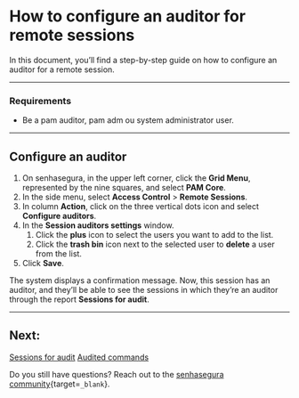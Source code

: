 # How to configure an auditor for remote sessions

In this document, you’ll find a step-by-step guide on how to configure an auditor for a remote session.

---
### Requirements

* Be a pam auditor, pam adm ou system administrator user.

---
## Configure an auditor

1. On senhasegura, in the upper left corner, click the **Grid Menu**, represented by the nine squares, and select **PAM Core**.
2. In the side menu, select **Access Control** > **Remote Sessions**.
3. In column **Action**, click on the three vertical dots icon and select **Configure auditors**.
4. In the **Session auditors settings** window.
    1. Click the **plus** icon to select the users you want to add to the list.
    2. Click the **trash bin** icon next to the selected user to **delete** a user from the list.
5. Click **Save**.

The system displays a confirmation message. Now, this session has an auditor, and they’ll be able to see the sessions in which they’re an auditor through the report **Sessions for audit**.

---
## Next:
[Sessions for audit](/v3-32/docs/pam-session-sessions-for-audit)
[Audited commands](/v3-32/docs/pam-session-audited-commands)

Do you still have questions? Reach out to the [senhasegura community](https://community.senhasegura.io/){target=`_blank`}.